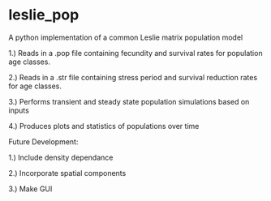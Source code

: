 # leslie_pop
A python implementation of a common Leslie matrix population model

1.) Reads in a .pop file containing fecundity and survival rates for population age classes.

2.) Reads in a .str file containing stress period and survival reduction rates for age classes.

3.) Performs transient and steady state population simulations based on inputs

4.) Produces plots and statistics of populations over time

Future Development:

1.) Include density dependance

2.) Incorporate spatial components

3.) Make GUI
